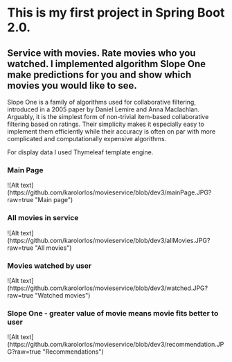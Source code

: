 <h1>This is my first project in Spring Boot 2.0. </h1>

<h2> Service with movies.
Rate movies who you watched.
I implemented algorithm Slope One make predictions for you and show which movies you would like to see. </h2>

Slope One is a family of algorithms used for collaborative filtering, introduced in a 2005 paper by Daniel Lemire and Anna Maclachlan.
Arguably, it is the simplest form of non-trivial item-based collaborative filtering based on ratings.
Their simplicity makes it especially easy to implement them efficiently while their accuracy is often on par with more complicated and computationally expensive algorithms.

For display data I used Thymeleaf template engine.


<h3>Main Page </h3>
![Alt text](https://github.com/karolorlos/movieservice/blob/dev3/mainPage.JPG?raw=true "Main page")

<h3>All movies in service</h3>
![Alt text](https://github.com/karolorlos/movieservice/blob/dev3/allMovies.JPG?raw=true "All movies")

<h3>Movies watched by user</h3>
![Alt text](https://github.com/karolorlos/movieservice/blob/dev3/watched.JPG?raw=true "Watched movies")

<h3>Slope One - greater value of movie means movie fits better to user</h3>
![Alt text](https://github.com/karolorlos/movieservice/blob/dev3/recommendation.JPG?raw=true "Recommendations")





